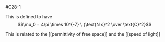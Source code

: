#C28-1 

This is defined to have $$\mu_0 = 4\pi \times 10^{-7} \ {\text{N s}^2 \over \text{C}^2}$$

This is related to the [[permittivity of free space]] and the [[speed of light]]
